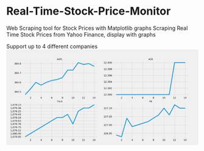 # Real-Time-Stock-Price-Monitor
Web Scraping tool for Stock Prices with Matplotlib graphs
Scraping Real Time Stock Prices from Yahoo Finance, display with graphs

Support up to 4 different companies
![Image](https://github.com/donghangwu/Real-Time-Stock-Price-Monitor/blob/master/images/stock_prices.png)
